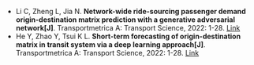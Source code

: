 * Li C, Zheng L, Jia N. <b>Network-wide ride-sourcing passenger demand origin-destination matrix prediction with a generative adversarial network[J]</b>. Transportmetrica A: Transport Science, 2022: 1-28. [Link](https://www.tandfonline.com/doi/abs/10.1080/23249935.2022.2109774)
* He Y, Zhao Y, Tsui K L. <b>Short-term forecasting of origin-destination matrix in transit system via a deep learning approach[J]</b>. Transportmetrica A: Transport Science, 2022: 1-28. [Link](https://www.tandfonline.com/doi/abs/10.1080/23249935.2022.2033348)